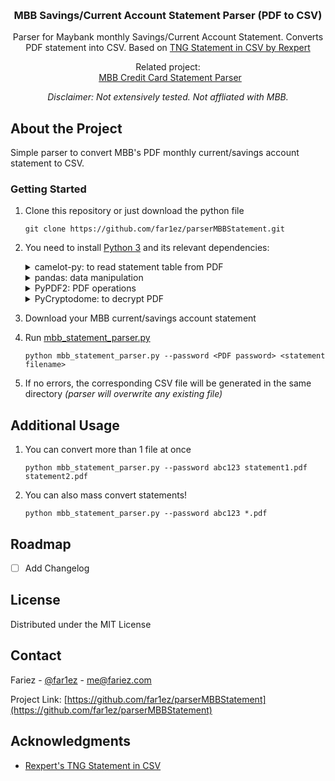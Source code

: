 <a name="readme-top"></a>
<br />
<div align="center">
  <h3 align="center">MBB Savings/Current Account Statement Parser (PDF to CSV)</h3>
  <p>
    Parser for Maybank monthly Savings/Current Account Statement. Converts PDF statement into CSV. Based on <a href="https://github.com/Rexpert/TNG_Statement_in_CSV">TNG Statement in CSV by Rexpert</a>
  </p>
  <p>
    Related project:<br />
    &ensp;<a href="https://github.com/far1ez/parserMBBCCStatement">MBB Credit Card Statement Parser</a>
  </p>
  <p>
    <i>Disclaimer: Not extensively tested. Not affliated with MBB.</i>
  </p>
</div>

<!-- ABOUT THE PROJECT -->
## About the Project

Simple parser to convert MBB's PDF monthly current/savings account statement to CSV. 

<!-- GETTING STARTED -->

### Getting Started

1. Clone this repository or just download the python file
    ```
    git clone https://github.com/far1ez/parserMBBStatement.git
    ```
2. You need to install [Python 3](https://www.python.org/) and its relevant dependencies:
    <details>
      <summary>
        camelot-py: to read statement table from PDF
      </summary>
      
      - Installation via `pip`
        ```
        pip install camelot-py[cv]
        ```
      - or if you're using conda environment
        ```
        conda install -c conda-forge camelot-py
        ```
      - Detail installation please refer to `camelot-py` [Documentation](https://camelot-py.readthedocs.io/en/master/) 
    </details>
    <details>
      <summary>
        pandas: data manipulation
      </summary>
      
      - Installation via `pip`
        ```
        pip install pandas
        ```
      - or if you're using conda environment
        ```
        conda install -c conda-forge pandas
        ```
      - Detail installation please refer to `pandas` [Documentation](https://pandas.pydata.org/docs/index.html) 
    </details>
    <details>
      <summary>
        PyPDF2: PDF operations
      </summary>
      
      - Installation via `pip`
        ```
        pip install PyPDF2
        ```
      - or if you're using conda environment
        ```
        conda install -c conda-forge PyPDF2
        ```
    </details>
    <details>
      <summary>
        PyCryptodome: to decrypt PDF
      </summary>
      
      - Installation via `pip`
        ```
        pip install PyCryptodome
        ```
      - or if you're using conda environment
        ```
        conda install -c conda-forge PyCryptodome
        ```
    </details>
3. Download your MBB current/savings account statement
4. Run [mbb_statement_parser.py](mbb_statement_parser.py)
    ```
    python mbb_statement_parser.py --password <PDF password> <statement filename>
    ```
5. If no errors, the corresponding CSV file will be generated in the same directory
   <i>(parser will overwrite any existing file)</i>

<!-- ADDITIONAL USAGE -->
## Additional Usage

1. You can convert more than 1 file at once
   ```
   python mbb_statement_parser.py --password abc123 statement1.pdf statement2.pdf
   ```
2. You can also mass convert statements!
   ```
   python mbb_statement_parser.py --password abc123 *.pdf
   ```

<!-- ROADMAP -->
## Roadmap

- [ ] Add Changelog

<!-- LICENSE -->
## License

Distributed under the MIT License

<!-- CONTACT -->
## Contact

Fariez - [@far1ez](https://twitter.com/far1ez) - me@fariez.com

Project Link: [https://github.com/far1ez/parserMBBStatement](https://github.com/far1ez/parserMBBStatement)

<!-- ACKNOWLEDGMENTS -->
## Acknowledgments

* [Rexpert's TNG Statement in CSV](https://github.com/Rexpert/TNG_Statement_in_CSV)
